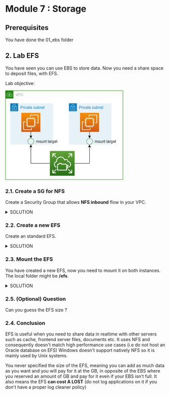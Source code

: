 # Module 7 : Storage

## Prerequisites

You have done the 01_ebs folder

## 2. Lab EFS

You have seen you can use EBS to store data. Now you need a share space to deposit files, with EFS.

Lab objective: 

![](../../ressources/assets/module07/module_07-EFS.png)

### 2.1. Create a SG for NFS

Create a Security Group that allows **NFS inbound** flow in your VPC.

<details>
<summary>SOLUTION</summary>

* Go to the AWS EC2 service
* Select the Security Groups menu and create a new Security group: 
  * Name it efs-inbound, same for the description
  * Select your VPC
  * Add a inbound rule for the NFS protocol and the 10.0.0.0/8 CIDR range 
  * Create the Security Group

</details>


### 2.2. Create a new EFS

Create an standard EFS.

<details>
<summary>SOLUTION</summary>

* Go to the AWS EFS service
* Click on **Create file system**
* Chose a name such as my-efs
* Select your VPC
* Create
* When the file system is created click on it and **View details**
* Go under **Network** tab and click on Manage
* For each mount target, select the Security group you created and save


</details>

### 2.3. Mount the EFS

You have created a new EFS, now you need to mount it on both instances. The local folder might be **/efs**.

<details>
<summary>SOLUTION</summary>

* Go to the AWS EFS service
* Click on your EFS and **View details**
* Click on **Attach**
* Copy the second command : 
  * `sudo mount -t nfs4 -o nfsvers=4.1,rsize=1048576,wsize=1048576,hard,timeo=600,retrans=2,noresvport <fsname>:/ efs`
* In the AWS EC2 Service, go under Instances menu
* Click on your first instance and Connect
* Chose the Session Manager Tab and Connect
* Execute the following commands:
```sh 
# Become root
sudo -i

# Create local folder
mkdir -p /efs

# Mount the EFS. Notice we have changed the mount point given by aws (efs -> /efs)
sudo mount -t nfs4 -o nfsvers=4.1,rsize=1048576,wsize=1048576,hard,timeo=600,retrans=2,noresvport <fsname>:/ /efs
```
<details>
<summary>Go Further</summary>
When you try to resolve the DNS name of your FS, it wont be the same IP returned on one instance or the other. 
It will return the IP of the EFS mount target of the instance Availability zone. You can check it in the detail of the EFS.
</details>
* Repeat for the 2nd instance
* If you write data in /efs for one the 2 instances, the other should also see the modifications

</details>

### 2.5. (Optional) Question

Can you guess the EFS size ? 

### 2.4. Conclusion

EFS is useful when you need to share data in realtime with other servers such as cache, frontend server files, documents etc. 
It uses NFS and consequently doesn't match high performance use cases (i.e do not host an Oracle database on EFS)
Windows doesn't support natively NFS so it is mainly used by Unix systems. 

You never specified the size of the EFS, meaning you can add as much data as you want and you will pay for it at the GB, in opposite of the EBS where you reserved an amount of GB and pay for it even if your EBS isn't full. It also means the EFS **can cost A LOST** (do not log applications on it if you don't have a proper log cleaner policy)
